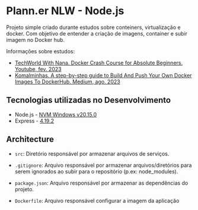 # Plann.er NLW - Node.js 

Projeto simple criado durante estudos sobre conteiners, virtualização e docker. Com objetivo de entender a criação de imagens, container e subir imagem no Docker hub.

Informações sobre estudos:

- [TechWorld With Nana. Docker Crash Course for Absolute Beginners. Youtube, fev. 2023](https://www.youtube.com/watch?v=pg19Z8LL06w)
- [Komalminhas. A step-by-step guide to Build And Push Your Own Docker Images To DockerHub. Medium, ago. 2023](https://medium.com/@komalminhas.96/a-step-by-step-guide-to-build-and-push-your-own-docker-images-to-dockerhub-709963d4a8bc)


## Tecnologias utilizadas no Desenvolvimento

- Node.js - [NVM Windows v20.15.0](https://github.com/coreybutler/nvm-windows)
- Express - [4.19.2](https://www.npmjs.com/package/express)

## Architecture

- `src`: Diretório responsável por armazenar arquivos de serviços.
    
- `.gitignore`: Arquivo responsável por armazenar arquivos/diretórios para serem ignorados ao subir para o repositório (p.ex: node_modules).

- `package.json`: Arquivo responsável por armazenar as dependências do projeto.

- `Dockerfile`: Arquivo responsável configurar a imagem da aplicação


